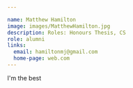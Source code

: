 ```yaml
---

name: Matthew Hamilton
image: images/MatthewHamilton.jpg
description: Roles: Honours Thesis, CS
role: alumni
links:
  email: hamiltonmj@gmail.com
  home-page: web.com
---
```


I'm the best